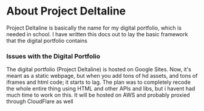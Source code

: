 # About Project Deltaline
Project Deltaline is basically the name for my digital portfolio, which is needed in school. I have written this docs out to lay the basic framework that the digital portfolio contains

### Issues with the Digital Portfolio

The digital portfolio (Project Deltaline) is hosted on Google Sites. Now, it's meant as a static webpage, but when you add tons of hd assets, and tons of iframes and html code; it starts to lag. 
The plan was to completely recode the whole entire thing using HTML and other APIs and libs, but i havent had much time to work on this. It will be hosted on AWS and probably proxied through CloudFlare as well